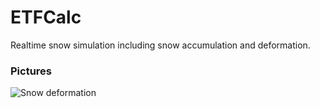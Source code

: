 # ETFCalc
Realtime snow simulation including snow accumulation and deformation.


### Pictures
![Snow deformation](https://i.imgur.com/287DClA.jpg)
